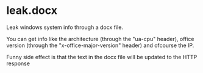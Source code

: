 # leak.docx
Leak windows system info through a docx file.

You can get info like the architecture (through the "ua-cpu" header), office version (through the "x-office-major-version" header) and ofcourse the IP.

Funny side effect is that the text in the docx file will be updated to the HTTP response
